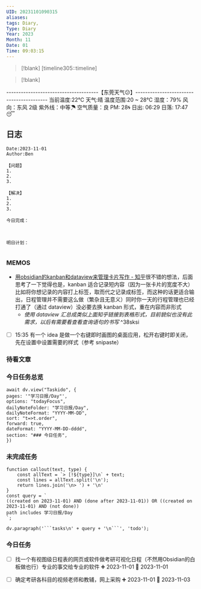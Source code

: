```yaml
---
UID: 20231101090315
aliases: 
tags: Diary,
Type: Diary
Year: 2023
Month: 11
Date: 01
Time: 09:03:15
---
```

> [!blank] 
> [timeline305::timeline]

>[!blank]
> 
--------------------------------------【东莞天气😕】-----------------------------------------
当前温度:22℃
天气:晴
温度范围:20 ~ 28℃
湿度：79%
风向：东风 2级
紫外线：中等☂
空气质量：良 PM: 28🌀
日出: 06:29 日落: 17:47😴

## 日志

```
Date:2023-11-01
Author:Ben

【问题】
1.
2.
3.

【解决】
1.
2.
3.

今日完成：



明日计划：


```

### MEMOS

- [用obsidian的kanban和dataview来管理卡片写作 - 知乎](https://www.zhihu.com/zvideo/1420417834497654784)很不错的想法，后面思考了一下觉得也是，kanban 适合记录短内容（因为一张卡片的宽度不大）比如将你想记录的内容打上标签，取而代之记录成标签，而这种的话更适合输出，日程管理并不需要这么做（繁杂且无意义）同时你一天的行程管理也已经打通了（通过 dataview）没必要去换 kanban 形式，重在内容而非形式
	- *使用 dataview 汇总成类似上面知乎链接到表格形式，目前貌似也没有此需求，以后有需要看查看查询语句的书写* ^38sksi

- [ ] 15:35 有一个 idea 是做一个右键即时画图的桌面应用，松开右键时即关闭，先在设置中设置需要的样式（参考 snipaste）

### 待看文章



### 今日任务总览

```dataviewjs
await dv.view("Taskido", {
pages: '"学习日报/Day"',
options: "todayFocus",
dailyNoteFolder: "学习日报/Day",
dailyNoteFormat: "YYYY-MM-DD",
sort: "t=>t.order",
forward: true,
dateFormat: "YYYY-MM-DD-dddd",
section: "### 今日任务",
})
```

### 未完成任务

```dataviewjs
function callout(text, type) {
    const allText = `> [!${type}]\n` + text;
    const lines = allText.split('\n');
    return lines.join('\n> ') + '\n'
}
const query = `
((created on 2023-11-01) AND (done after 2023-11-01)) OR ((created on 2023-11-01) AND (not done))
path includes 学习日报/Day
`;

dv.paragraph('```tasks\n' + query + '\n```', 'todo');
```


### 今日任务

- [ ] 找一个有视图级日程表的网页或软件做考研可视化日程（不然用Obsidian的白板做也行）专业的事交给专业的软件 ➕ 2023-11-01 📅 2023-11-01

- [ ] 确定考研各科目的视频老师和教辅，网上采购 ➕ 2023-11-01 📅 2023-11-03
